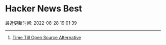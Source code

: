 # Hacker News Best

最近更新时间: 2022-08-28 19:01:39

--- 
1. [Time Till Open Source Alternative](https://staltz.com/time-till-open-source-alternative.html) 
